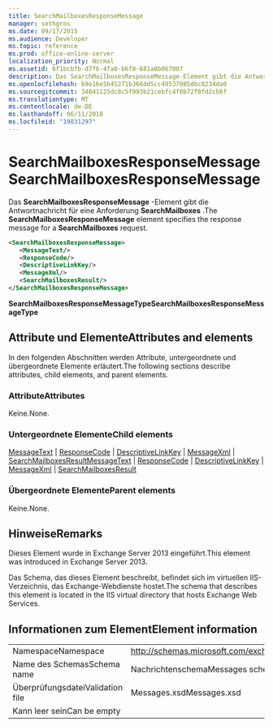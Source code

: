 ```yaml
---
title: SearchMailboxesResponseMessage
manager: sethgros
ms.date: 09/17/2015
ms.audience: Developer
ms.topic: reference
ms.prod: office-online-server
localization_priority: Normal
ms.assetid: 6f1bcbfb-d7f6-4fa0-b6f8-681a0b067007
description: Das SearchMailboxesResponseMessage-Element gibt die Antwortnachricht für eine Anforderung SearchMailboxes.
ms.openlocfilehash: b9e16e5b45271b366dd5cc49537085dbc8234da0
ms.sourcegitcommit: 34041125dc8c5f993b21cebfc4f8b72f0fd2cb6f
ms.translationtype: MT
ms.contentlocale: de-DE
ms.lasthandoff: 06/11/2018
ms.locfileid: "19831297"
---
```

# <a name="searchmailboxesresponsemessage"></a><span data-ttu-id="62350-103">SearchMailboxesResponseMessage</span><span class="sxs-lookup"><span data-stu-id="62350-103">SearchMailboxesResponseMessage</span></span>

<span data-ttu-id="62350-104">Das **SearchMailboxesResponseMessage** -Element gibt die Antwortnachricht für eine Anforderung **SearchMailboxes** .</span><span class="sxs-lookup"><span data-stu-id="62350-104">The **SearchMailboxesResponseMessage** element specifies the response message for a **SearchMailboxes** request.</span></span> 
  
```XML
<SearchMailboxesResponseMessage>
   <MessageText/>
   <ResponseCode/>
   <DescriptiveLinkKey/>
   <MessageXml/>
   <SearchMailboxesResult/>
</SearchMailboxesResponseMessage>
```

 <span data-ttu-id="62350-105">**SearchMailboxesResponseMessageType**</span><span class="sxs-lookup"><span data-stu-id="62350-105">**SearchMailboxesResponseMessageType**</span></span>
## <a name="attributes-and-elements"></a><span data-ttu-id="62350-106">Attribute und Elemente</span><span class="sxs-lookup"><span data-stu-id="62350-106">Attributes and elements</span></span>

<span data-ttu-id="62350-107">In den folgenden Abschnitten werden Attribute, untergeordnete und übergeordnete Elemente erläutert.</span><span class="sxs-lookup"><span data-stu-id="62350-107">The following sections describe attributes, child elements, and parent elements.</span></span>
  
### <a name="attributes"></a><span data-ttu-id="62350-108">Attribute</span><span class="sxs-lookup"><span data-stu-id="62350-108">Attributes</span></span>

<span data-ttu-id="62350-109">Keine.</span><span class="sxs-lookup"><span data-stu-id="62350-109">None.</span></span>
  
### <a name="child-elements"></a><span data-ttu-id="62350-110">Untergeordnete Elemente</span><span class="sxs-lookup"><span data-stu-id="62350-110">Child elements</span></span>

<span data-ttu-id="62350-111">[MessageText](messagetext.md) | [ResponseCode](responsecode.md) | [DescriptiveLinkKey](descriptivelinkkey.md) | [MessageXml](messagexml.md) | [SearchMailboxesResult](searchmailboxesresult.md)</span><span class="sxs-lookup"><span data-stu-id="62350-111">[MessageText](messagetext.md) | [ResponseCode](responsecode.md) | [DescriptiveLinkKey](descriptivelinkkey.md) | [MessageXml](messagexml.md) | [SearchMailboxesResult](searchmailboxesresult.md)</span></span>
  
### <a name="parent-elements"></a><span data-ttu-id="62350-112">Übergeordnete Elemente</span><span class="sxs-lookup"><span data-stu-id="62350-112">Parent elements</span></span>

<span data-ttu-id="62350-113">Keine.</span><span class="sxs-lookup"><span data-stu-id="62350-113">None.</span></span>
  
## <a name="remarks"></a><span data-ttu-id="62350-114">Hinweise</span><span class="sxs-lookup"><span data-stu-id="62350-114">Remarks</span></span>

<span data-ttu-id="62350-115">Dieses Element wurde in Exchange Server 2013 eingeführt.</span><span class="sxs-lookup"><span data-stu-id="62350-115">This element was introduced in Exchange Server 2013.</span></span>
  
<span data-ttu-id="62350-116">Das Schema, das dieses Element beschreibt, befindet sich im virtuellen IIS-Verzeichnis, das Exchange-Webdienste hostet.</span><span class="sxs-lookup"><span data-stu-id="62350-116">The schema that describes this element is located in the IIS virtual directory that hosts Exchange Web Services.</span></span>
  
## <a name="element-information"></a><span data-ttu-id="62350-117">Informationen zum Element</span><span class="sxs-lookup"><span data-stu-id="62350-117">Element information</span></span>

|||
|:-----|:-----|
|<span data-ttu-id="62350-118">Namespace</span><span class="sxs-lookup"><span data-stu-id="62350-118">Namespace</span></span>  <br/> |http://schemas.microsoft.com/exchange/services/2006/messages  <br/> |
|<span data-ttu-id="62350-119">Name des Schemas</span><span class="sxs-lookup"><span data-stu-id="62350-119">Schema name</span></span>  <br/> |<span data-ttu-id="62350-120">Nachrichtenschema</span><span class="sxs-lookup"><span data-stu-id="62350-120">Messages schema</span></span>  <br/> |
|<span data-ttu-id="62350-121">Überprüfungsdatei</span><span class="sxs-lookup"><span data-stu-id="62350-121">Validation file</span></span>  <br/> |<span data-ttu-id="62350-122">Messages.xsd</span><span class="sxs-lookup"><span data-stu-id="62350-122">Messages.xsd</span></span>  <br/> |
|<span data-ttu-id="62350-123">Kann leer sein</span><span class="sxs-lookup"><span data-stu-id="62350-123">Can be empty</span></span>  <br/> ||
   

